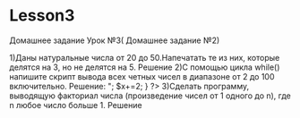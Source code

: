 # Lesson3
<p>Домашнее задание Урок №3( Домашнее задание №2)</p>
1)Даны натуральные числа от 20 до 50.Напечатать те из них, которые делятся на 3, но не делятся на 5.
Решение
<?php
if($i=1,$i<101,$i++){
console.log($i);
}
Si = 1;
while ($i < 101) {
console.log($i);
$i++;
}
?>
2)С помощью цикла while() напишите скрипт вывода всех четных чисел в диапазоне от 2 до 100 включительно.
Решение:
<?php
//while
$x = 2;
while ($x<100){
echo "$x<br>";
$x+=2;
}
?>
3)Сделать программу, выводящую факториал числа (произведение чисел от 1 одного до n), где n любое число больше 1.
Решение
<?php
function factorial($n)
{
if ($n== 0){
return 1;
} else {
return $n* factorial($n-1);
}
}
for ($n=0; $n<=1; $n++){
echo($n. "! = " . factorial($n) . "\n");
}                            
?>
